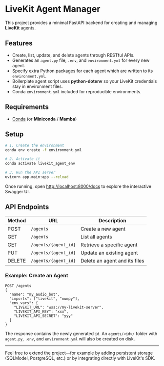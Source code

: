 # LiveKit Agent Manager

This project provides a minimal FastAPI backend for creating and managing **LiveKit** agents.

## Features

* Create, list, update, and delete agents through RESTful APIs.
* Generates an `agent.py` file, `.env`, and `environment.yml` for every new agent.
* Specify extra Python packages for each agent which are written to its
  `environment.yml`.
* Boilerplate agent script uses **python-dotenv** so your LiveKit credentials stay in environment files.
* Conda `environment.yml` included for reproducible environments.

## Requirements

* [Conda](https://docs.conda.io/) (or **Miniconda** / **Mamba**)

## Setup

```bash
# 1. Create the environment
conda env create -f environment.yml

# 2. Activate it
conda activate livekit_agent_env

# 3. Run the API server
uvicorn app.main:app --reload
```

Once running, open [http://localhost:8000/docs](http://localhost:8000/docs) to explore the interactive Swagger UI.

## API Endpoints

| Method | URL                 | Description                  |
|--------|---------------------|------------------------------|
| POST   | `/agents`           | Create a new agent           |
| GET    | `/agents`           | List all agents              |
| GET    | `/agents/{agent_id}` | Retrieve a specific agent    |
| PUT    | `/agents/{agent_id}` | Update an existing agent     |
| DELETE | `/agents/{agent_id}` | Delete an agent and its files|

### Example: Create an Agent

```jsonc
POST /agents
{
  "name": "my_audio_bot",
  "imports": ["livekit", "numpy"],
  "env_vars": {
    "LIVEKIT_URL": "wss://my-livekit-server",
    "LIVEKIT_API_KEY": "xxx",
    "LIVEKIT_API_SECRET": "yyy"
  }
}
```

The response contains the newly generated `id`. An `agents/<id>/` folder with
`agent.py`, `.env`, and `environment.yml` will also be created on disk.

---
Feel free to extend the project—for example by adding persistent storage (SQLModel, PostgreSQL, etc.) or by integrating directly with LiveKit's SDK. 
